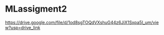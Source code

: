 # MLassigment2
https://drive.google.com/file/d/1od8sgTOQdVXshuG44z6JiX1Sxpa5I_um/view?usp=drive_link
